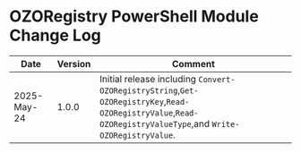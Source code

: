 # OZORegistry PowerShell Module Change Log

|Date|Version|Comment|
|----|-------|-------|
|2025-May-24|1.0.0|Initial release including `Convert-OZORegistryString`,`Get-OZORegistryKey`,`Read-OZORegistryValue`,`Read-OZORegistryValueType`,and `Write-OZORegistryValue`.|
